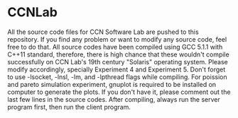 # CCNLab
All the source code files for CCN Software Lab are pushed to this repository. If you find any problem or want to modify any source code, feel free to do that. All source codes have been compiled using GCC 5.1.1 with C++11 standard, therefore, there is high chance that these wouldn't compile successfully on CCN Lab's 19th century "Solaris" operating system. Please modify accordingly, specially Experiment 4 and Experiment 5. Don't forget to use -lsocket, -lnsl, -lm, and -lpthread flags while compiling. For poission and pareto simulation experiment, gnuplot is required to be installed on computer to generate the plots. If you don't have it, please comment out the last few lines in the source codes. After compiling, always run the server program first, then run the client program.
